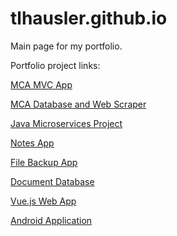 # tlhausler.github.io

Main page for my portfolio.

Portfolio project links:

[MCA MVC App](https://github.com/tlhausler/mca-mvc)

[MCA Database and Web Scraper](https://github.com/tlhausler/mca-db-web-scraper)

[Java Microservices Project](https://github.com/tlhausler/rpg-microservice)

[Notes App](https://github.com/tlhausler/notes-win-form)

[File Backup App](https://github.com/tlhausler/file-backup-app)

[Document Database](https://github.com/tlhausler/marten-doc-db)

[Vue.js Web App](https://github.com/tlhausler/vue-rpg-web-app)

[Android Application](https://github.com/tlhausler/android-card-app)
